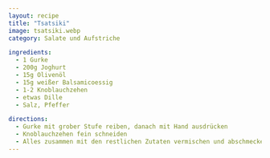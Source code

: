 ```yaml
---
layout: recipe
title: "Tsatsiki"
image: tsatsiki.webp
category: Salate und Aufstriche

ingredients:
  - 1 Gurke
  - 200g Joghurt
  - 15g Olivenöl
  - 15g weißer Balsamicoessig
  - 1-2 Knoblauchzehen
  - etwas Dille
  - Salz, Pfeffer

directions:
  - Gurke mit grober Stufe reiben, danach mit Hand ausdrücken
  - Knoblauchzehen fein schneiden
  - Alles zusammen mit den restlichen Zutaten vermischen und abschmecken
---
```

